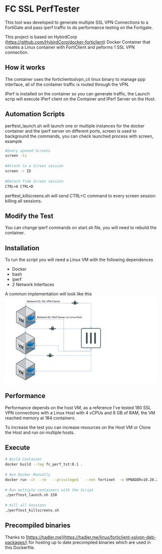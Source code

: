 # FC SSL PerfTester

This tool was developed to generate multiple SSL VPN Connections to a FortiGate and pass iperf traffic to do performance testing on the Fortigate.

This project is based on HybirdCorp (https://github.com/HybirdCorp/docker-forticlient) Docker Container that creates a Linux container with FortiClient and peforms 1 SSL VPN connection.

## How it works
The container uses the forticlientsslvpn_cli linux binary to manage ppp interface, all of the container traffic is routed through the VPN.

IPerf is installed on the container so you can generate traffic, the Launch scrip will execute IPerf client on the Container and IPerf Server on the Host.

## Automation Scripts
perftest_launch.sh will launch one or multiple instances for the docker container and the iperf server on different ports, screen is used to background the commands, you can check launched process with screen, example
```bash
#Query opened Screens
screen -ls

#Attach to a Screen session
screen -r ID

#Detach from Screen session
CTRL+A CTRL+D

```

perftest_killscreens.sh will send CTRL+C command to every screen session killing all sessions.

## Modify the Test
You can change iperf commands on start.sh file, you will need to rebuild the container.

## Installation
To run the script you will need a Linux VM with the following dependences
* Docker
* bash
* iperf
* 2 Network Interfaces

A common implementation will look like this
![Basic Design](images/Design01.png)


## Performance
Performance depends on the host VM, as a reference I've tested 180 SSL VPN connections with a Linux Host with 4 vCPUs and 8 GB of RAM, the VM reached memory at 184 containers.

To increase the test you can increase resources on the Host VM or Clone the Host and run on multiple hosts.

## Execute
```bash
# Build Container
docker build --tag fc_perf_tst:0.1 .

# Run Docker Manually
docker run -it --rm   --privileged   --net fortinet  -e VPNADDR=10.20.28.2:10443   -e VPNUSER=vpnuser   -e VPNPASS=VPNpassw0rd   -e VPNTIMEOUT=15 -e IPERFPORT=5201 fc_perf_tst:0.1

# Run multiple containers with the Script
./perftest_launch.sh 150

# Kill all Sessions
./perftest_killscreens.sh


```

## Precompiled binaries
Thanks to [https://hadler.me](https://hadler.me/linux/forticlient-sslvpn-deb-packages/) for hosting up to date precompiled binaries which are used in this Dockerfile.